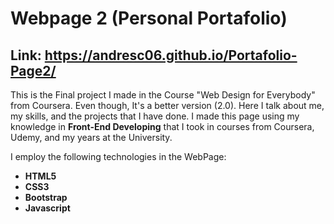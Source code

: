 # Webpage 2 (Personal Portafolio)

 ## Link: https://andresc06.github.io/Portafolio-Page2/

This is the Final project I made in the Course "Web Design for Everybody" from Coursera. Even though, It's a better version (2.0). Here I talk about me, my skills, and the projects that I have done. I made this page using 
my knowledge in **Front-End Developing** that I took in courses from Coursera, Udemy, and my years at the University.

I employ the following technologies in the WebPage:

* **HTML5**
* **CSS3**
* **Bootstrap**
* **Javascript**
